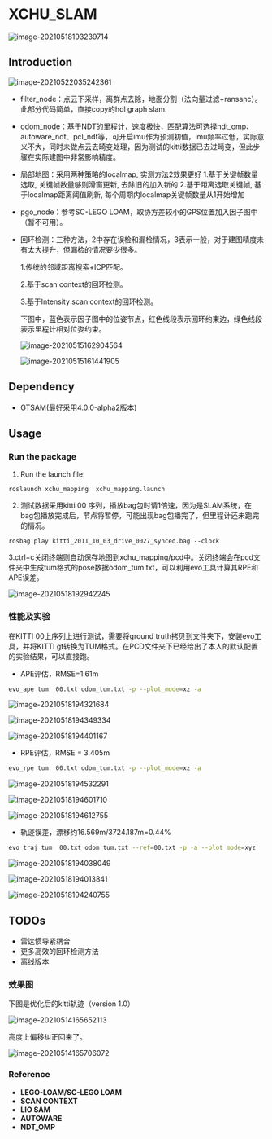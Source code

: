 # XCHU_SLAM

![image-20210518193239714](README/image-20210518193239714.png)

## Introduction

![image-20210522035242361](README/image-20210522035242361.png)

- filter_node：点云下采样，离群点去除，地面分割（法向量过滤+ransanc）。此部分代码简单，直接copy的hdl graph slam.

- odom_node：基于NDT的里程计，速度极快，匹配算法可选择ndt_omp、autoware_ndt、pcl_ndt等，可开启imu作为预测初值，imu频率过低，实际意义不大，同时未做点云去畸变处理，因为测试的kitti数据已去过畸变，但此步骤在实际建图中非常影响精度。

- 局部地图：采用两种策略的localmap, 实测方法2效果更好
  1.基于关键帧数量选取, 关键帧数量够则滑窗更新, 去除旧的加入新的
  2.基于距离选取关键帧, 基于localmap距离阈值刷新, 每个周期内localmap关键帧数量从1开始增加

- pgo_node：参考SC-LEGO LOAM，取协方差较小的GPS位置加入因子图中（暂不可用）。

- 回环检测：三种方法，2中存在误检和漏检情况，3表示一般，对于建图精度未有太大提升，但漏检的情况要少很多。

  1.传统的邻域距离搜索+ICP匹配。

  2.基于scan context的回环检测。
  
  3.基于Intensity scan context的回环检测。
  
  下图中，蓝色表示因子图中的位姿节点，红色线段表示回环约束边，绿色线段表示里程计相对位姿约束。
  
  ![image-20210515162904564](README/image-2.png)
  
  ![image-20210515161441905](README/image-20210515161441905.png)

## Dependency

- [GTSAM](https://github.com/borglab/gtsam/releases)(最好采用4.0.0-alpha2版本)

## Usage

### Run the package

1. Run the launch file:

```shell
roslaunch xchu_mapping  xchu_mapping.launch 
```

2. 测试数据采用kitti 00 序列，播放bag包时请1倍速，因为是SLAM系统，在bag包播放完成后，节点将暂停，可能出现bag包播完了，但里程计还未跑完的情况。

```shell
rosbag play kitti_2011_10_03_drive_0027_synced.bag --clock
```

   3.ctrl+c关闭终端则自动保存地图到xchu_mapping/pcd中。关闭终端会在pcd文件夹中生成tum格式的pose数据odom_tum.txt，可以利用evo工具计算其RPE和APE误差。

![image-20210518192942245](README/image-20210518192942245.png)

### 性能及实验

在KITTI 00上序列上进行测试，需要将ground truth拷贝到文件夹下，安装evo工具，并将KITTI gt转换为TUM格式。在PCD文件夹下已经给出了本人的默认配置的实验结果，可以直接跑。

- APE评估，RMSE=1.61m

```sh
evo_ape tum  00.txt odom_tum.txt -p --plot_mode=xz -a 
```

![image-20210518194321684](README/image-20210518194321684.png)

![image-20210518194349334](README/image-20210518194349334.png)

![image-20210518194401167](README/image-20210518194401167.png)

- RPE评估，RMSE = 3.405m
```sh
evo_rpe tum  00.txt odom_tum.txt -p --plot_mode=xz -a 
```

![image-20210518194532291](README/image-20210518194532291.png)

![image-20210518194601710](README/image-20210518194601710.png)

![image-20210518194612755](README/image-20210518194612755.png)

- 轨迹误差，漂移约16.569m/3724.187m=0.44%

```sh
evo_traj tum  00.txt odom_tum.txt --ref=00.txt -p -a --plot_mode=xyz
```

![image-20210518194038049](README/image-20210518194038049.png)

![image-20210518194013841](README/image-20210518194013841.png)

![image-20210518194240755](README/image-20210518194240755.png)



## TODOs

- 雷达惯导紧耦合
- 更多高效的回环检测方法
- 离线版本

### 效果图

下图是优化后的kitti轨迹（version 1.0）

![image-20210514165652113](README/image-20210514165652113.png)

高度上偏移纠正回来了。

![image-20210514165706072](README/image-20210514165706072.png)

### Reference

- **LEGO-LOAM/SC-LEGO LOAM**
- **SCAN CONTEXT**
- **LIO SAM**
- **AUTOWARE**
- **NDT_OMP**